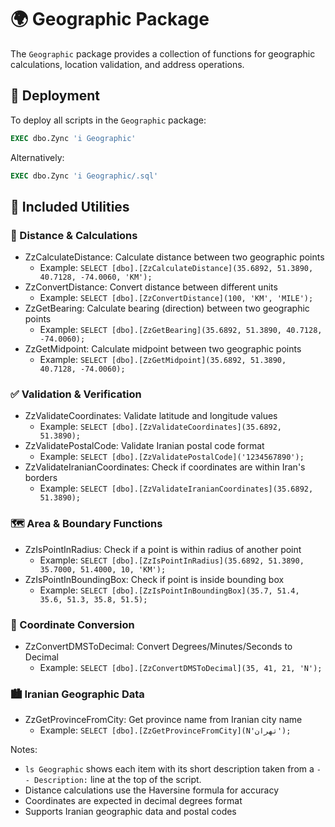 # 🌍 Geographic Package

The `Geographic` package provides a collection of functions for geographic calculations, location validation, and address operations.

## 🚀 Deployment

To deploy all scripts in the `Geographic` package:
```sql
EXEC dbo.Zync 'i Geographic'
```
Alternatively:
```sql
EXEC dbo.Zync 'i Geographic/.sql'
```

## 📜 Included Utilities

### 📏 Distance & Calculations
- ZzCalculateDistance: Calculate distance between two geographic points
	- Example: `SELECT [dbo].[ZzCalculateDistance](35.6892, 51.3890, 40.7128, -74.0060, 'KM');`
- ZzConvertDistance: Convert distance between different units
	- Example: `SELECT [dbo].[ZzConvertDistance](100, 'KM', 'MILE');`
- ZzGetBearing: Calculate bearing (direction) between two geographic points
	- Example: `SELECT [dbo].[ZzGetBearing](35.6892, 51.3890, 40.7128, -74.0060);`
- ZzGetMidpoint: Calculate midpoint between two geographic points
	- Example: `SELECT [dbo].[ZzGetMidpoint](35.6892, 51.3890, 40.7128, -74.0060);`

### ✅ Validation & Verification
- ZzValidateCoordinates: Validate latitude and longitude values
	- Example: `SELECT [dbo].[ZzValidateCoordinates](35.6892, 51.3890);`
- ZzValidatePostalCode: Validate Iranian postal code format
	- Example: `SELECT [dbo].[ZzValidatePostalCode]('1234567890');`
- ZzValidateIranianCoordinates: Check if coordinates are within Iran's borders
	- Example: `SELECT [dbo].[ZzValidateIranianCoordinates](35.6892, 51.3890);`

### 🗺️ Area & Boundary Functions
- ZzIsPointInRadius: Check if a point is within radius of another point
	- Example: `SELECT [dbo].[ZzIsPointInRadius](35.6892, 51.3890, 35.7000, 51.4000, 10, 'KM');`
- ZzIsPointInBoundingBox: Check if point is inside bounding box
	- Example: `SELECT [dbo].[ZzIsPointInBoundingBox](35.7, 51.4, 35.6, 51.3, 35.8, 51.5);`

### 🔄 Coordinate Conversion
- ZzConvertDMSToDecimal: Convert Degrees/Minutes/Seconds to Decimal
	- Example: `SELECT [dbo].[ZzConvertDMSToDecimal](35, 41, 21, 'N');`

### 🏙️ Iranian Geographic Data
- ZzGetProvinceFromCity: Get province name from Iranian city name
	- Example: `SELECT [dbo].[ZzGetProvinceFromCity](N'تهران');`

Notes:
- `ls Geographic` shows each item with its short description taken from a `-- Description:` line at the top of the script.
- Distance calculations use the Haversine formula for accuracy
- Coordinates are expected in decimal degrees format
- Supports Iranian geographic data and postal codes